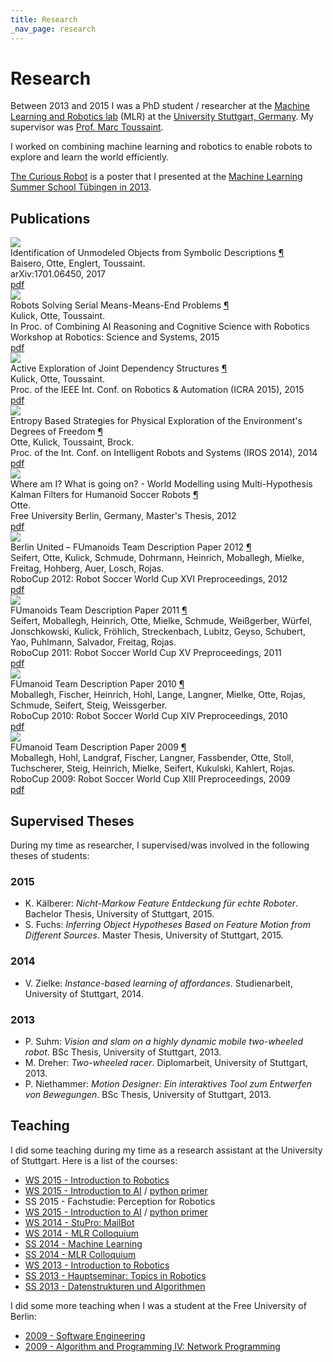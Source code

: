```yaml
---
title: Research
_nav_page: research
---
```


# Research

Between 2013 and 2015 I was a PhD student / researcher at the
[Machine Learning and Robotics lab](http://www.ipvs.uni-stuttgart.de/abteilungen/mlr/) (MLR)
at  the [University Stuttgart, Germany](http://www.uni-stuttgart.de).
My supervisor was [Prof. Marc Toussaint](https://www.user.tu-berlin.de/mtoussai/).

I worked on combining machine learning and robotics to enable robots to explore and learn the world efficiently.

[The Curious Robot](tcr.html) is a poster that I presented at the [Machine Learning
Summer School Tübingen in 2013](http://mlss.tuebingen.mpg.de/2013/2013/index.html).

## <a name="publications"></a>Publications

<section>
  <a name="baisero2017identification"></a>
  <aside>
    <a href="/static/pdfs/baisero2017identification.pdf">
      <img src="/static/pdfs/baisero2017identification.png" />
    </a>
  </aside>
  <div class="paper-title">
    Identification of Unmodeled Objects from Symbolic Descriptions
    <a href="#baisero2017identification">¶</a>
  </div>
  <div class="paper-author">
    Baisero, Otte, Englert, Toussaint.
  </div>
  <div class="paper-rest">
    arXiv:1701.06450, 2017
  </div>
  <div class="paper-links">
    <a href="/static/pdfs/baisero2017identification.pdf">pdf</a>
  </div>
</section>


<section>
  <a name="dummy"></a>
  <aside>
    <a href="/static/pdfs/kulick2015robots.pdf">
      <img src="/static/pdfs/kulick2015robots.png" />
    </a>
  </aside>
  <div class="paper-title">
    Robots Solving Serial Means-Means-End Problems
    <a href="#kulick2015robots">¶</a>
  </div>
  <div class="paper-author">
    Kulick, Otte, Toussaint.
  </div>
  <div class="paper-rest">
    In Proc. of Combining AI Reasoning and Cognitive Science with Robotics Workshop at Robotics: Science and Systems, 2015 
  </div>
  <div class="paper-links">
    <a href="/static/pdfs/kulick2015robots.pdf">pdf</a>
  </div>
</section>

<section>
  <a name="kulick2015active"></a>
  <aside>
    <a href="/static/pdfs/kulick2015active.pdf">
      <img src="/static/pdfs/kulick2015active.png" />
    </a>
  </aside>
  <div class="paper-title">
    Active Exploration of Joint Dependency Structures
    <a href="#dummy">¶</a>
  </div>
  <div class="paper-author">
    Kulick, Otte, Toussaint.
  </div>
  <div class="paper-rest">
    Proc. of the IEEE Int. Conf. on Robotics & Automation (ICRA 2015), 2015
  </div>
  <div class="paper-links">
    <a href="/static/pdfs/kulick2015active.pdf">pdf</a>
  </div>
</section>

<section>
  <a name="otte2014entropy"></a>
  <aside>
    <a href="/static/pdfs/otte2014entropy.pdf">
      <img src="/static/pdfs/otte2014entropy.png" />
    </a>
  </aside>
  <div class="paper-title">
    Entropy Based Strategies for Physical Exploration of the Environment's Degrees of Freedom
    <a href="#otte2014entropy">¶</a>
  </div>
  <div class="paper-author">
    Otte, Kulick, Toussaint, Brock.
  </div>
  <div class="paper-rest">
    Proc. of the Int. Conf. on Intelligent Robots and Systems (IROS 2014), 2014
  </div>
  <div class="paper-links">
    <a href="/static/pdfs/otte2014entropy.pdf">pdf</a>
  </div>
</section>

<section>
  <a name="Otte2012Master"></a>
  <aside>
    <a href="/static/pdfs/Otte2012Master.pdf">
      <img src="/static/pdfs/Otte2012Master.png" />
    </a>
  </aside>
  <div class="paper-title">
    Where am I? What is going on? - World Modelling using Multi-Hypothesis Kalman Filters for Humanoid Soccer Robots
    <a href="#Otte2012Master">¶</a>
  </div>
  <div class="paper-author">
    Otte.
  </div>
  <div class="paper-rest">
    Free University Berlin, Germany, Master's Thesis, 2012 
  </div>
  <div class="paper-links">
    <a href="/static/pdfs/Otte2012Master.pdf">pdf</a>
  </div>
</section>

<section>
  <a name="FumanoidsTDP2012"></a>
  <aside>
    <a href="/static/pdfs/FumanoidsTDP2012.pdf">
      <img src="/static/pdfs/FumanoidsTDP2012.png" />
    </a>
  </aside>
  <div class="paper-title">
    Berlin United – FUmanoids Team Description Paper 2012
    <a href="#FumanoidsTDP2012">¶</a>
  </div>
  <div class="paper-author">
    Seifert, Otte, Kulick, Schmude, Dohrmann, Heinrich, Moballegh, Mielke, Freitag, Hohberg, Auer, Losch, Rojas.
  </div>
  <div class="paper-rest">
    RoboCup 2012: Robot Soccer World Cup XVI Preproceedings, 2012
  </div>
  <div class="paper-links">
    <a href="/static/pdfs/FumanoidsTDP2012.pdf">pdf</a>
  </div>
</section>

<section>
  <a name="FumanoidsTDP2011"></a>
  <aside>
    <a href="/static/pdfs/FumanoidsTDP2011.pdf">
      <img src="/static/pdfs/FumanoidsTDP2011.png" />
    </a>
  </aside>
  <div class="paper-title">
    FUmanoids Team Description Paper 2011
    <a href="#FumanoidsTDP2011">¶</a>
  </div>
  <div class="paper-author">
Seifert, Moballegh, Heinrich, Otte, Mielke, Schmude, Weißgerber, Würfel, Jonschkowski, Kulick, Fröhlich, Streckenbach, Lubitz, Geyso, Schubert, Yao, Puhlmann, Salvador, Freitag, Rojas.
  </div>
  <div class="paper-rest">
    RoboCup 2011: Robot Soccer World Cup XV Preproceedings, 2011 
  </div>
  <div class="paper-links">
    <a href="/static/pdfs/FumanoidsTDP2011.pdf">pdf</a>
  </div>
</section>

<section>
  <a name="FumanoidsTDP2010"></a>
  <aside>
    <a href="/static/pdfs/FumanoidsTDP2010.pdf">
      <img src="/static/pdfs/FumanoidsTDP2010.png" />
    </a>
  </aside>
  <div class="paper-title">
    FUmanoid Team Description Paper 2010
    <a href="#FumanoidsTDP2010">¶</a>
  </div>
  <div class="paper-author">
Moballegh, Fischer, Heinrich, Hohl, Lange, Langner, Mielke, Otte, Rojas, Schmude, Seifert, Steig, Weissgerber.
  </div>
  <div class="paper-rest">
    RoboCup 2010: Robot Soccer World Cup XIV Preproceedings, 2010 
  </div>
  <div class="paper-links">
    <a href="/static/pdfs/FumanoidsTDP2010.pdf">pdf</a>
  </div>
</section>

<section>
  <a name="FumanoidsTDP2009"></a>
  <aside>
    <a href="/static/pdfs/FumanoidsTDP2009.pdf">
      <img src="/static/pdfs/FumanoidsTDP2009.png" />
    </a>
  </aside>
  <div class="paper-title">
    FUmanoid Team Description Paper 2009
    <a href="#FumanoidsTDP2009">¶</a>
  </div>
  <div class="paper-author">
Moballegh, Hohl, Landgraf, Fischer, Langner, Fassbender, Otte, Stoll, Tuchscherer, Steig, Heinrich, Mielke, Seifert, Kukulski, Kahlert, Rojas.
  </div>
  <div class="paper-rest">
    RoboCup 2009: Robot Soccer World Cup XIII Preproceedings, 2009 
  </div>
  <div class="paper-links">
    <a href="/static/pdfs/FumanoidsTDP2009.pdf">pdf</a>
  </div>
</section>


## <a name="supervised"></a>Supervised Theses

During my time as researcher, I supervised/was involved in the following theses of students:

### 2015

- K. Kälberer: *Nicht-Markow Feature Entdeckung für echte Roboter*. Bachelor Thesis, University of Stuttgart, 2015.
- S. Fuchs: *Inferring Object Hypotheses Based on Feature Motion from Different Sources*. Master Thesis, University of Stuttgart, 2015.

### 2014

- V. Zielke: *Instance-based learning of affordances*. Studienarbeit, University of Stuttgart, 2014.

### 2013

- P. Suhm: *Vision and slam on a highly dynamic mobile two-wheeled robot*. BSc Thesis, University of Stuttgart, 2013.
- M. Dreher: *Two-wheeled racer*. Diplomarbeit, University of Stuttgart, 2013.
- P. Niethammer: *Motion Designer: Ein interaktives Tool zum Entwerfen von Bewegungen*. BSc Thesis, University of Stuttgart, 2013.

## <a name="teaching"></a>Teaching
I did some teaching during my time as a research assistant at the University of
Stuttgart.
Here is a list of the courses:

* [WS 2015 - Introduction to Robotics](https://ipvs.informatik.uni-stuttgart.de/mlr/teaching/robotics/)
* [WS 2015 - Introduction to AI](https://ipvs.informatik.uni-stuttgart.de/mlr/marc/teaching/15-ArtificialIntelligence/) / [python primer](https://github.com/sotte/ai_class_python_intro)
* SS 2015 - Fachstudie: Perception for Robotics
* [WS 2015 - Introduction to AI](https://ipvs.informatik.uni-stuttgart.de/mlr/marc/teaching/14-ArtificialIntelligence/) / [python primer](https://github.com/sotte/ai_class_python_intro)
* [WS 2014 - StuPro: MailBot](http://www.ipvs.uni-stuttgart.de/abteilungen/mlr/lehre/lehrveranstaltungen/ss14/Studienprojekt_Mailbot.html)
* [WS 2014 - MLR Colloquium](http://ipvs.informatik.uni-stuttgart.de/mlr/colloquia/)
* [SS 2014 - Machine Learning](http://ipvs.informatik.uni-stuttgart.de/mlr/marc/teaching/14-MachineLearning/)
* [SS 2014 - MLR Colloquium](http://ipvs.informatik.uni-stuttgart.de/mlr/colloquia/)
* [WS 2013 - Introduction to Robotics](http://ipvs.informatik.uni-stuttgart.de/mlr/marc/teaching/13-Robotics/)
* [SS 2013 - Hauptseminar: Topics in Robotics](http://ipvs.informatik.uni-stuttgart.de/mlr/teaching/13-SeminarRobotics/)
* [SS 2013 - Datenstrukturen und Algorithmen](http://www.vis.uni-stuttgart.de/lehre/dsa2013)

I did some more teaching when I was a student at the Free University of Berlin:

* [2009 - Software Engineering](http://www.inf.fu-berlin.de/w/SE/VorlesungSoftwaretechnik2009)
* [2009 - Algorithm and Programming IV: Network Programming](https://www.inf.fu-berlin.de/lehre/WS09/alpv/)
